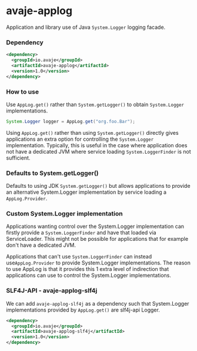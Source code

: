 # avaje-applog

Application and library use of Java `System.Logger` logging facade.

### Dependency

```xml
<dependency>
  <groupId>io.avaje</groupId>
  <artifactId>avaje-applog</artifactId>
  <version>1.0</version>
</dependency>
```

### How to use

Use `AppLog.get()` rather than `System.getLogger()` to obtain `System.Logger` implementations.

```java
System.Logger logger = AppLog.get("org.foo.Bar");

```

Using `AppLog.get()` rather than using `System.getLogger()` directly gives applications an extra
option for controlling the `System.Logger` implementation. Typically, this is useful in the
case where application does not have a dedicated JVM where service loading `System.LoggerFinder`
is not sufficient.


### Defaults to System.getLogger()

Defaults to using JDK `System.getLogger()` but allows applications to provide an alternative
System.Logger implementation by service loading a `AppLog.Provider`.


### Custom System.Logger implementation

Applications wanting control over the System.Logger implementation can firstly provide
a `System.LoggerFinder` and have that loaded via ServiceLoader. This might not be possible
for applications that for example don't have a dedicated JVM.

Applications that can't use `System.LoggerFinder` can instead use`AppLog.Provider` to
provide System.Logger implementations. The reason to use AppLog is that it provides this
1 extra level of indirection that applications can use to control the System.Logger
implementations.


### SLF4J-API - avaje-applog-slf4j

We can add `avaje-applog-slf4j` as a dependency such that System.Logger implementations
provided by `AppLog.get()` are slf4j-api Logger.

```xml
<dependency>
  <groupId>io.avaje</groupId>
  <artifactId>avaje-applog-slf4j</artifactId>
  <version>1.0</version>
</dependency>
```
